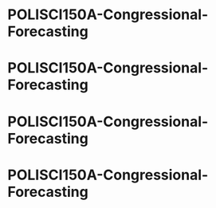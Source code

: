 # POLISCI150A-Congressional-Forecasting
# POLISCI150A-Congressional-Forecasting
# POLISCI150A-Congressional-Forecasting
# POLISCI150A-Congressional-Forecasting
